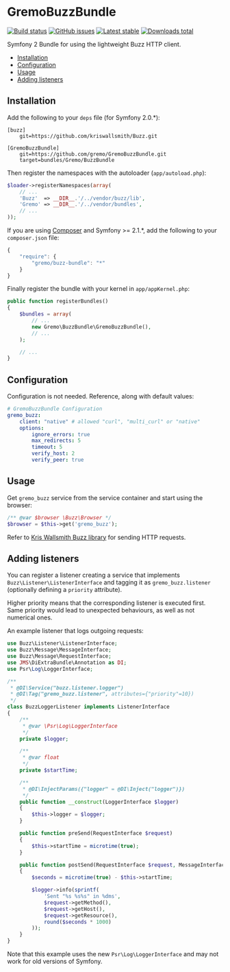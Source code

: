 # GremoBuzzBundle
[![Build status](https://img.shields.io/travis/gremo/GremoBuzzBundle.svg?style=flat-square)](https://travis-ci.org/gremo/GremoBuzzBundle) [![GitHub issues](https://img.shields.io/github/issues/gremo/GremoBuzzBundle.svg?style=flat-square)](https://github.com/gremo/GremoBuzzBundle/issues)  [![Latest stable](https://img.shields.io/packagist/v/gremo/buzz-bundle.svg?style=flat-square)](https://packagist.org/packages/gremo/buzz-bundle) [![Downloads total](https://img.shields.io/packagist/dt/gremo/buzz-bundle.svg?style=flat-square)](https://packagist.org/packages/gremo/buzz-bundle)

Symfony 2 Bundle for using the lightweight Buzz HTTP client.

- [Installation](#installation)
- [Configuration](#configuration)
- [Usage](#usage)
- [Adding listeners](#adding-listeners)

## Installation

Add the following to your `deps` file (for Symfony 2.0.*):

```
[buzz]
    git=https://github.com/kriswallsmith/Buzz.git

[GremoBuzzBundle]
    git=https://github.com/gremo/GremoBuzzBundle.git
    target=bundles/Gremo/BuzzBundle
```

Then register the namespaces with the autoloader (`app/autoload.php`):

```php
$loader->registerNamespaces(array(
    // ...
    'Buzz'  => __DIR__.'/../vendor/buzz/lib',
    'Gremo' => __DIR__.'/../vendor/bundles',
    // ...
));
```

If you are using [Composer](http://getcomposer.org/) and Symfony >= 2.1.*, add the following to your `composer.json` file:

```javascript
{
    "require": {
        "gremo/buzz-bundle": "*"
    }
}
```

Finally register the bundle with your kernel in `app/appKernel.php`:

```php
public function registerBundles()
{
    $bundles = array(
        // ...
        new Gremo\BuzzBundle\GremoBuzzBundle(),
        // ...
    );

    // ...
}
```

## Configuration
Configuration is not needed. Reference, along with default values:
```yml
# GremoBuzzBundle Configuration
gremo_buzz:
    client: "native" # allowed "curl", "multi_curl" or "native"
    options:
        ignore_errors: true
        max_redirects: 5
        timeout: 5
        verify_host: 2
        verify_peer: true
```

## Usage
Get `gremo_buzz` service from the service container and start using the browser:

```php
/** @var $browser \Buzz\Browser */
$browser = $this->get('gremo_buzz');
```

Refer to [Kris Wallsmith Buzz library](https://github.com/kriswallsmith/Buzz) for sending HTTP requests.

## Adding listeners
You can register a listener creating a service that implements `Buzz\Listener\ListenerInterface` and tagging it as `gremo_buzz.listener` (optionally defining a `priority` attribute).

Higher priority means that the corresponding listener is executed first. Same priority would lead to unexpected behaviours, as well as not numerical ones.

An example listener that logs outgoing requests:

```php
use Buzz\Listener\ListenerInterface;
use Buzz\Message\MessageInterface;
use Buzz\Message\RequestInterface;
use JMS\DiExtraBundle\Annotation as DI;
use Psr\Log\LoggerInterface;

/**
 * @DI\Service("buzz.listener.logger")
 * @DI\Tag("gremo_buzz.listener", attributes={"priority"=10})
 */
class BuzzLoggerListener implements ListenerInterface
{
    /**
     * @var \Psr\Log\LoggerInterface
     */
    private $logger;

    /**
     * @var float
     */
    private $startTime;

    /**
     * @DI\InjectParams({"logger" = @DI\Inject("logger")})
     */
    public function __construct(LoggerInterface $logger)
    {
        $this->logger = $logger;
    }

    public function preSend(RequestInterface $request)
    {
        $this->startTime = microtime(true);
    }

    public function postSend(RequestInterface $request, MessageInterface $response)
    {
        $seconds = microtime(true) - $this->startTime;

        $logger->info(sprintf(
            'Sent "%s %s%s" in %dms',
            $request->getMethod(),
            $request->getHost(),
            $request->getResource(),
            round($seconds * 1000)
        ));
    }
}
```

Note that this example uses the new `Psr\Log\LoggerInterface` and may not work for old versions of Symfony.
